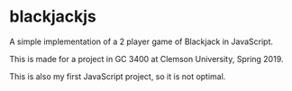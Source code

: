 # blackjackjs
A simple implementation of a 2 player game of Blackjack in JavaScript.

This is made for a project in GC 3400 at Clemson University, Spring 2019.

This is also my first JavaScript project, so it is not optimal.
